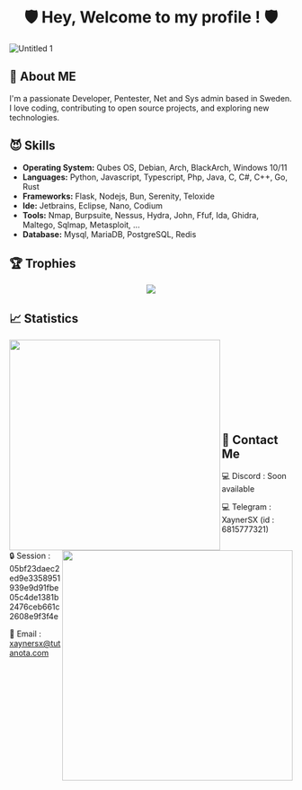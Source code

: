 <h1 align="center">🛡️ Hey, Welcome to my profile ! 🛡️</h1>

![Untitled 1](https://cdn.discordapp.com/attachments/1147705575996657725/1182916755258089542/x.png)

## 👾 About ME
I'm a passionate Developer, Pentester, Net and Sys admin based in Sweden. I love coding, contributing to open source projects, and exploring new technologies.

## 😈 Skills

- **Operating System:** Qubes OS, Debian, Arch, BlackArch, Windows 10/11
- **Languages:** Python, Javascript, Typescript, Php, Java, C, C#, C++, Go, Rust
- **Frameworks:** Flask, Nodejs, Bun, Serenity, Teloxide
- **Ide:** Jetbrains, Eclipse, Nano, Codium
- **Tools:** Nmap, Burpsuite, Nessus, Hydra, John, Ffuf, Ida, Ghidra, Maltego, Sqlmap, Metasploit, ...
- **Database:** Mysql, MariaDB, PostgreSQL, Redis


## 🏆 Trophies
<p align="center">
    <img src="https://github-profile-trophy.vercel.app/?username=XaynerSX&theme=dracula&margin-w=10&margin-h=15&column=10">
</p>

## 📈 Statistics
<div float="center">
    <img align="left" width="375" src="https://github-readme-stats.vercel.app/api?username=XaynerSX&show_icons=false&theme=dark">
    <img align="right" width="410" src="https://github-readme-streak-stats.herokuapp.com/?user=XaynerSX&theme=dark&hide_border=false&stroke=0000&background=0D1117&ring=FFFFFF&fire=e6b800&currStreakLabel=FFFFFF">
</div>

<br><br>
<br><br>
<br><br>
<br><br>

## 📩 Contact Me

💻 Discord : Soon available

💻 Telegram : XaynerSX (id : 6815777321)

🔒 Session : 05bf23daec2ed9e3358951939e9d91fbe05c4de1381b2476ceb661c2608e9f3f4e

📧 Email : xaynersx@tutanota.com


